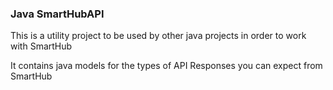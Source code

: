 ### Java SmartHubAPI

This is a utility project to be used by other java projects in order to work with SmartHub

It contains java models for the types of API Responses you can expect from SmartHub